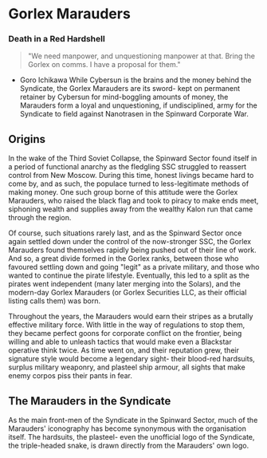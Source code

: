 # Gorlex Marauders
### Death in a Red Hardshell
> "We need manpower, and unquestioning manpower at that. Bring the Gorlex on comms. I have a proposal for them."
- Goro Ichikawa
While Cybersun is the brains and the money behind the Syndicate, the Gorlex Marauders are its sword- kept on permanent retainer by Cybersun for mind-boggling amounts of money, the Marauders form a loyal and unquestioning, if undisciplined, army for the Syndicate to field against Nanotrasen in the Spinward Corporate War.

## Origins
In the wake of the Third Soviet Collapse, the Spinward Sector found itself in a period of functional anarchy as the fledgling SSC struggled to reassert control from New Moscow. During this time, honest livings became hard to come by, and as such, the populace turned to less-legitimate methods of making money. One such group borne of this attitude were the Gorlex Marauders, who raised the black flag and took to piracy to make ends meet, siphoning wealth and supplies away from the wealthy Kalon run that came through the region.

Of course, such situations rarely last, and as the Spinward Sector once again settled down under the control of the now-stronger SSC, the Gorlex Marauders found themselves rapidly being pushed out of their line of work. And so, a great divide formed in the Gorlex ranks, between those who favoured settling down and going "legit" as a private military, and those who wanted to continue the pirate lifestyle. Eventually, this led to a split as the pirates went independent (many later merging into the Solars), and the modern-day Gorlex Marauders (or Gorlex Securities LLC, as their official listing calls them) was born.

Throughout the years, the Marauders would earn their stripes as a brutally effective military force. With little in the way of regulations to stop them, they became perfect goons for corporate conflict on the frontier, being willing and able to unleash tactics that would make even a Blackstar operative think twice. As time went on, and their reputation grew, their signature style would become a legendary sight- their blood-red hardsuits, surplus military weaponry, and plasteel ship armour, all sights that make enemy corpos piss their pants in fear.

## The Marauders in the Syndicate
As the main front-men of the Syndicate in the Spinward Sector, much of the Marauders' iconography has become synonymous with the organisation itself. The hardsuits, the plasteel- even the unofficial logo of the Syndicate, the triple-headed snake, is drawn directly from the Marauders' own logo.